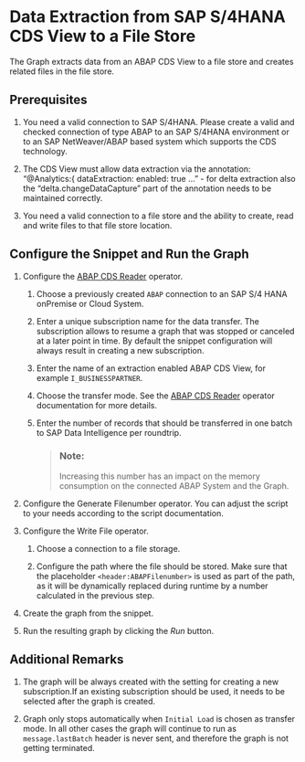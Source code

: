 <!-- loiof8bc31223f954e7ab323a739da6e9b81 -->

# Data Extraction from SAP S/4HANA CDS View to a File Store

The Graph extracts data from an ABAP CDS View to a file store and creates related files in the file store.



## Prerequisites

1.  You need a valid connection to SAP S/4HANA. Please create a valid and checked connection of type ABAP to an SAP S/4HANA environment or to an SAP NetWeaver/ABAP based system which supports the CDS technology.

2.  The CDS View must allow data extraction via the annotation: “@Analytics:\{ dataExtraction: enabled: true …” - for delta extraction also the “delta.changeDataCapture” part of the annotation needs to be maintained correctly.

3.  You need a valid connection to a file store and the ability to create, read and write files to that file store location.




<a name="loiof8bc31223f954e7ab323a739da6e9b81__section_msk_n21_rqb"/>

## Configure the Snippet and Run the Graph

1.  Configure the [ABAP CDS Reader](../data-intelligence-operators/abap-cds-reader-df331fc.md) operator.

    1.  Choose a previously created `ABAP` connection to an SAP S/4 HANA onPremise or Cloud System.

    2.  Enter a unique subscription name for the data transfer. The subscription allows to resume a graph that was stopped or canceled at a later point in time. By default the snippet configuration will always result in creating a new subscription.

    3.  Enter the name of an extraction enabled ABAP CDS View, for example `I_BUSINESSPARTNER`.

    4.  Choose the transfer mode. See the [ABAP CDS Reader](../data-intelligence-operators/abap-cds-reader-df331fc.md) operator documentation for more details.

    5.  Enter the number of records that should be transferred in one batch to SAP Data Intelligence per roundtrip.

        > ### Note:  
        > Increasing this number has an impact on the memory consumption on the connected ABAP System and the Graph.


2.  Configure the Generate Filenumber operator. You can adjust the script to your needs according to the script documentation.

3.  Configure the Write File operator.

    1.  Choose a connection to a file storage.

    2.  Configure the path where the file should be stored. Make sure that the placeholder `<header:ABAPFilenumber>` is used as part of the path, as it will be dynamically replaced during runtime by a number calculated in the previous step.


4.  Create the graph from the snippet.

5.  Run the resulting graph by clicking the *Run* button.




<a name="loiof8bc31223f954e7ab323a739da6e9b81__section_dj1_qf1_rqb"/>

## Additional Remarks

1.  The graph will be always created with the setting for creating a new subscription.If an existing subscription should be used, it needs to be selected after the graph is created.

2.  Graph only stops automatically when `Initial Load` is chosen as transfer mode. In all other cases the graph will continue to run as `message.lastBatch` header is never sent, and therefore the graph is not getting terminated.


